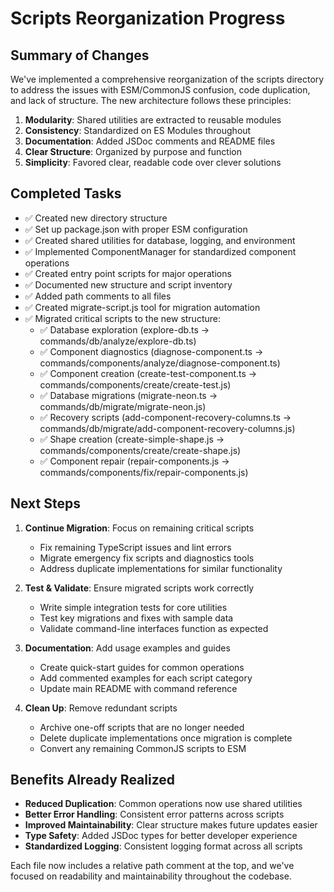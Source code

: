 # Scripts Reorganization Progress

## Summary of Changes

We've implemented a comprehensive reorganization of the scripts directory to address the issues with ESM/CommonJS confusion, code duplication, and lack of structure. The new architecture follows these principles:

1. **Modularity**: Shared utilities are extracted to reusable modules
2. **Consistency**: Standardized on ES Modules throughout
3. **Documentation**: Added JSDoc comments and README files
4. **Clear Structure**: Organized by purpose and function
5. **Simplicity**: Favored clear, readable code over clever solutions

## Completed Tasks

- ✅ Created new directory structure
- ✅ Set up package.json with proper ESM configuration
- ✅ Created shared utilities for database, logging, and environment
- ✅ Implemented ComponentManager for standardized component operations
- ✅ Created entry point scripts for major operations
- ✅ Documented new structure and script inventory
- ✅ Added path comments to all files
- ✅ Created migrate-script.js tool for migration automation
- ✅ Migrated critical scripts to the new structure:
  - ✅ Database exploration (explore-db.ts → commands/db/analyze/explore-db.ts)
  - ✅ Component diagnostics (diagnose-component.ts → commands/components/analyze/diagnose-component.ts)
  - ✅ Component creation (create-test-component.ts → commands/components/create/create-test.js)
  - ✅ Database migrations (migrate-neon.ts → commands/db/migrate/migrate-neon.js)
  - ✅ Recovery scripts (add-component-recovery-columns.ts → commands/db/migrate/add-component-recovery-columns.js)
  - ✅ Shape creation (create-simple-shape.js → commands/components/create/create-shape.js)
  - ✅ Component repair (repair-components.js → commands/components/fix/repair-components.js)

## Next Steps

1. **Continue Migration**: Focus on remaining critical scripts
   - Fix remaining TypeScript issues and lint errors
   - Migrate emergency fix scripts and diagnostics tools
   - Address duplicate implementations for similar functionality

2. **Test & Validate**: Ensure migrated scripts work correctly
   - Write simple integration tests for core utilities
   - Test key migrations and fixes with sample data
   - Validate command-line interfaces function as expected

3. **Documentation**: Add usage examples and guides
   - Create quick-start guides for common operations
   - Add commented examples for each script category
   - Update main README with command reference

4. **Clean Up**: Remove redundant scripts
   - Archive one-off scripts that are no longer needed
   - Delete duplicate implementations once migration is complete
   - Convert any remaining CommonJS scripts to ESM

## Benefits Already Realized

- **Reduced Duplication**: Common operations now use shared utilities
- **Better Error Handling**: Consistent error patterns across scripts
- **Improved Maintainability**: Clear structure makes future updates easier
- **Type Safety**: Added JSDoc types for better developer experience
- **Standardized Logging**: Consistent logging format across all scripts

Each file now includes a relative path comment at the top, and we've focused on readability and maintainability throughout the codebase.
